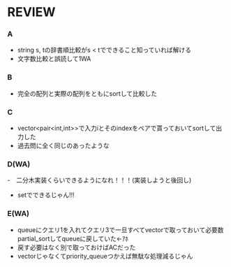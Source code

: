 # REVIEW
### A
- string s, tの辞書順比較がs < tでできること知っていれば解ける
- 文字数比較と誤読して1WA

### B
- 完全の配列と実際の配列をともにsortして比較した

### C
- vector<pair<int,int>>で入力iとそのindexをペアで貰っておいてsortして出力した
- 過去問に全く同じのあったような

### D(WA)
-　二分木実装くらいできるようになれ！！！(実装しようと後回し)
- setでできるじゃん!!!

### E(WA)
- queueにクエリ1を入れてクエリ3で一旦すべてvectorで取っておいて必要数partial_sortしてqueueに戻していた←ｱﾎ
- 戻す必要はなく別で取っておけばACだった
- vectorじゃなくてpriority_queueつかえば無駄な処理減るじゃん
